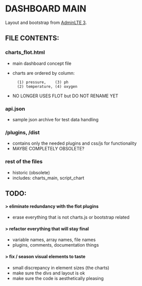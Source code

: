 
DASHBOARD MAIN
===============

Layout and bootstrap from [AdminLTE 3](https://adminlte.io/themes/v3/pages/charts/flot.html).

FILE CONTENTS:
--------------

### charts_flot.html
* main dashboard concept file
* charts are ordered by column:
        
        (1) pressure,    (3) ph
        (2) temperature, (4) oxygen
            
* NO LONGER USES FLOT but DO NOT RENAME YET

### api.json
* sample json archive for test data handling

### /plugins, /dist
* contains only the needed plugins and css/js for functionality
* MAYBE COMPLETELY OBSOLETE?

### rest of the files
* historic (obsolete)
* includes: charts_main, script_chart


TODO:
-----
#### > eliminate redundancy with the flot plugins
* erase everything that is not charts.js or bootstrap related

#### > refactor everything that will stay final
* variable names, array names, file names
* plugins, comments, documentation things

#### > fix / season visual elements to taste
* small discrepancy in <canvas> element sizes (the charts)
* make sure the divs and layout is ok
* make sure the code is aesthetically pleasing

